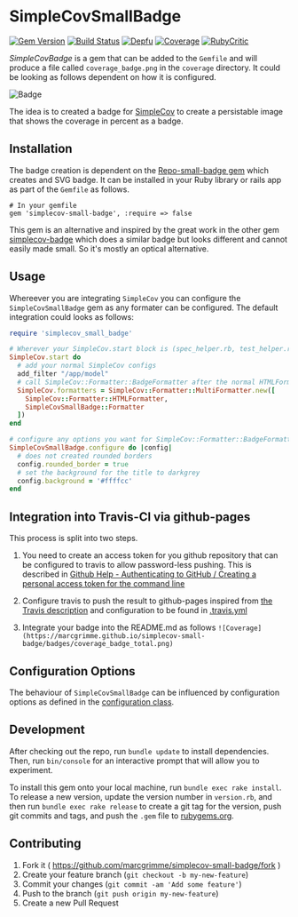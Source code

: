# SimpleCovSmallBadge

[![Gem Version](https://badge.fury.io/rb/simplecov-small-badge.svg)](https://badge.fury.io/rb/simplecov-small-badge)
[![Build Status](https://api.travis-ci.org/MarcGrimme/simplecov-small-badge.svg?branch=master)](https://secure.travis-ci.org/MarcGrimme/simplecov-small-badge)
[![Depfu](https://badges.depfu.com/badges/48a6c1c7c649f62eede6ffa2be843180/count.svg)](https://depfu.com/github/MarcGrimme/simplecov-small-badge?project_id=6900)
[![Coverage](https://marcgrimme.github.io/simplecov-small-badge/badges/coverage_badge_total.svg)](https://marcgrimme.github.io/simplecov-small-badge/coverage/index.html)
[![RubyCritic](https://marcgrimme.github.io/simplecov-small-badge/badges/rubycritic_badge_score.svg)](https://marcgrimme.github.io/simplecov-small-badge/tmp/rubycritic/overview.html)

*SimpleCovBadge* is a gem that can be added to the `Gemfile` and will produce a file called `coverage_badge.png` in the `coverage` directory.
It could be looking as follows dependent on how it is configured.

![Badge](https://marcgrimme.github.io/simplecov-small-badge/badges/coverage_badge_total.svg)

The idea is to created a badge for [SimpleCov](https://github.com/colszowka/simplecov) to create a persistable image that shows the coverage in percent as a badge.

## Installation

The badge creation is dependent on the [Repo-small-badge gem](https://github.com/marcgrimme/repo-small-badge) which creates and SVG badge.
It can be installed in your Ruby library or rails app as part of the `Gemfile` as follows.

```
# In your gemfile
gem 'simplecov-small-badge', :require => false
```

This gem is an alternative and inspired by the great work in the other gem [simplecov-badge](https://github.com/matthew342/simplecov-badge) which does a similar badge but looks different and cannot easily made small. So it's mostly an optical alternative.

## Usage

Whereever you are integrating `SimpleCov` you can configure the `SimpleCovSmallBadge` gem as any formater can be configured. The default integration could looks as follows:

```ruby
require 'simplecov_small_badge'

# Wherever your SimpleCov.start block is (spec_helper.rb, test_helper.rb, or .simplecov)
SimpleCov.start do
  # add your normal SimpleCov configs
  add_filter "/app/model"
  # call SimpleCov::Formatter::BadgeFormatter after the normal HTMLFormatter
  SimpleCov.formatters = SimpleCov::Formatter::MultiFormatter.new([
    SimpleCov::Formatter::HTMLFormatter,
    SimpleCovSmallBadge::Formatter
  ])
end

# configure any options you want for SimpleCov::Formatter::BadgeFormatter
SimpleCovSmallBadge.configure do |config|
  # does not created rounded borders
  config.rounded_border = true
  # set the background for the title to darkgrey
  config.background = '#ffffcc'
end
```

## Integration into Travis-CI via github-pages

This process is split into two steps.

1. You need to create an access token for you github repository that can be configured to travis to allow password-less pushing. This is described in [Github Help - Authenticating to GitHub / Creating a personal access token for the command line](https://help.github.com/articles/creating-a-personal-access-token-for-the-command-line/)

2. Configure travis to push the result to github-pages inspired from [the Travis description](https://docs.travis-ci.com/user/deployment/pages/) and configuration to be found in [.travis.yml](.travis.yml)

3. Integrate your badge into the README.md as follows ``![Coverage](https://marcgrimme.github.io/simplecov-small-badge/badges/coverage_badge_total.png)``

## Configuration Options

The behaviour of `SimpleCovSmallBadge` can be influenced by configuration options as defined in the [configuration class](lib/simplecov_small_badge/configuration.rb).

## Development

After checking out the repo, run `bundle update` to install dependencies. Then, run `bin/console` for an interactive prompt that will allow you to experiment.

To install this gem onto your local machine, run `bundle exec rake install`. To release a new version, update the version number in `version.rb`, and then run `bundle exec rake release` to create a git tag for the version, push git commits and tags, and push the `.gem` file to [rubygems.org](https://rubygems.org).

## Contributing

1. Fork it ( https://github.com/marcgrimme/simplecov-small-badge/fork )
2. Create your feature branch (`git checkout -b my-new-feature`)
3. Commit your changes (`git commit -am 'Add some feature'`)
4. Push to the branch (`git push origin my-new-feature`)
5. Create a new Pull Request

